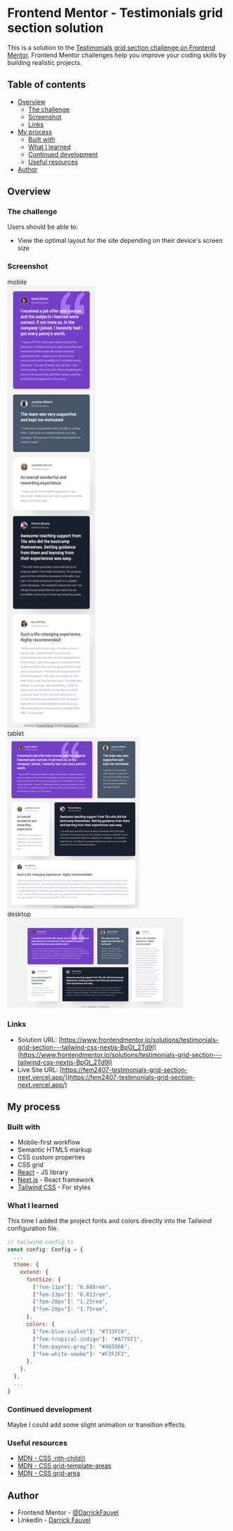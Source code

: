 # Frontend Mentor - Testimonials grid section solution

This is a solution to the [Testimonials grid section challenge on Frontend Mentor](https://www.frontendmentor.io/challenges/testimonials-grid-section-Nnw6J7Un7). Frontend Mentor challenges help you improve your coding skills by building realistic projects.

## Table of contents

- [Overview](#overview)
  - [The challenge](#the-challenge)
  - [Screenshot](#screenshot)
  - [Links](#links)
- [My process](#my-process)
  - [Built with](#built-with)
  - [What I learned](#what-i-learned)
  - [Continued development](#continued-development)
  - [Useful resources](#useful-resources)
- [Author](#author)

## Overview

### The challenge

Users should be able to:

- View the optimal layout for the site depending on their device's screen size

### Screenshot

mobile<br>
<img src="https://github.com/DarrickFauvel/fem2407-testimonials-grid-section-next/blob/main/screenshot-mobile.png?raw=true" width="200" />
<br>
tablet<br>
<img src="https://github.com/DarrickFauvel/fem2407-testimonials-grid-section-next/blob/main/screenshot-tablet.png?raw=true" width="300" />
<br>
desktop<br>
<img src="https://github.com/DarrickFauvel/fem2407-testimonials-grid-section-next/blob/main/screenshot-desktop.png?raw=true" width="400" />

### Links

- Solution URL: [https://www.frontendmentor.io/solutions/testimonials-grid-section---tailwind-css-nextjs-BpGt_2Td9I](https://www.frontendmentor.io/solutions/testimonials-grid-section---tailwind-css-nextjs-BpGt_2Td9I)
- Live Site URL: [https://fem2407-testimonials-grid-section-next.vercel.app/](https://fem2407-testimonials-grid-section-next.vercel.app/)

## My process

### Built with

- Mobile-first workflow
- Semantic HTML5 markup
- CSS custom properties
- CSS grid
- [React](https://reactjs.org/) - JS library
- [Next.js](https://nextjs.org/) - React framework
- [Tailwind CSS](https://tailwindcss.com/) - For styles

### What I learned

This time I added the project fonts and colors directly into the Tailwind configuration file.

```javascript
// tailwind.config.ts
const config: Config = {
  ...
  theme: {
    extend: {
      fontSize: {
        ["fem-11px"]: "0.688rem",
        ["fem-13px"]: "0.813rem",
        ["fem-20px"]: "1.25rem",
        ["fem-28px"]: "1.75rem",
      },
      colors: {
        ["fem-blue-violet"]: "#733FC8",
        ["fem-tropical-indigo"]: "#A775F1",
        ["fem-paynes-gray"]: "#48556A",
        ["fem-white-smoke"]: "#F2F2F2",
      },
    },
  },
  ...
}
```

### Continued development

Maybe I could add some slight animation or transition effects.

### Useful resources

- [MDN - CSS :nth-child()](https://developer.mozilla.org/en-US/docs/Web/CSS/:nth-child)
- [MDN - CSS grid-template-areas](https://developer.mozilla.org/en-US/docs/Web/CSS/grid-template-areas)
- [MDN - CSS grid-area](https://developer.mozilla.org/en-US/docs/Web/CSS/grid-area)

## Author

- Frontend Mentor - [@DarrickFauvel](https://www.frontendmentor.io/profile/DarrickFauvel)
- LinkedIn - [Darrick Fauvel](https://www.linkedin.com/in/darrickfauvel/)
